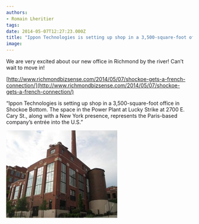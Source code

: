 ```yaml
---
authors:
- Romain Lheritier
tags:
date: 2014-05-07T12:27:23.000Z
title: "Ippon Technologies is setting up shop in a 3,500-square-foot office in Shockoe Bottom"
image: 
---
```


We are very excited about our new office in Richmond by the river! Can’t wait to move in!

[http://www.richmondbizsense.com/2014/05/07/shockoe-gets-a-french-connection/](http://www.richmondbizsense.com/2014/05/07/shockoe-gets-a-french-connection/)

“Ippon Technologies is setting up shop in a 3,500-square-foot office in Shockoe Bottom. The space in the Power Plant at Lucky Strike at 2700 E. Cary St., along with a New York presence, represents the Paris-based company’s entrée into the U.S.”

[![lucky-strike-300x236](https://raw.githubusercontent.com/ippontech/blog-usa/master/images/2014/05/lucky-strike-300x236.jpg)](https://raw.githubusercontent.com/ippontech/blog-usa/master/images/2014/05/lucky-strike-300x236.jpg)
